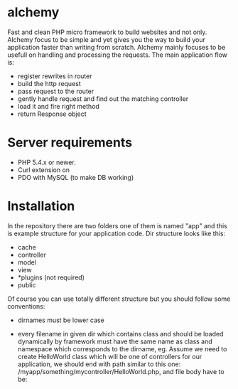 alchemy
=======

Fast and clean PHP micro framework to build websites and not only. Alchemy focus to be simple and yet
gives you the way to build your application faster than writing from scratch.
Alchemy mainly focuses to be usefull on handling and processing the requests. The main application
flow is:
- register rewrites in router
- build the http request
- pass request to the router
- gently handle request and find out the matching controller
- load it and fire right method
- return Response object

Server requirements
===================

- PHP 5.4.x or newer.
- Curl extension on
- PDO with MySQL (to make DB working)

Installation
============

In the repository there are two folders one of them is named "app" and this is example structure
for your application code.
Dir structure looks like this:
- cache
- controller
- model
- view
- *plugins (not required)
- public

Of course you can use totally different structure but you should follow some conventions:
- dirnames must be lower case
- every filename in given dir which contains class and should be loaded dynamically by framework
must have the same name as class and namespace which corresponds to the dirname, eg. Assume we
need to create HelloWorld class which will be one of controllers for our application, we should
end with path similar to this one: /myapp/something/mycontroller/HelloWorld.php, and file body
have to be:

    <?php
    namespace myapp/something/mycontroller;
    class HelloWorld extends /alchemy/app/Controller
    {
    }

